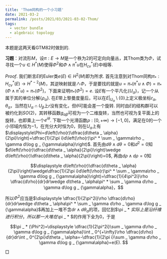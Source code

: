```yaml
---
title: 'Thom同构的一个小习题'
date: 2021-03-2
permalink: /posts/2021/03/2021-03-02-Thom/
tags:
  - vector bundle
  - algebraic topology
---
```


本题是这两天看GTM82时做到的.

**习题**：对流形$M$，设$\pi:E\to M$是一个秩为$2$的可定向向量丛，其Thom类为$\Phi$，试寻找一个$u\in H^ * (M)$使得$\Phi^2$和$\Phi\wedge\pi^ * u$在$H _ {cv}^ * (E)$中相等. 

*Proof*. 我们断言$E$的Euler类$e(E)\in H^2(M)$即为所求. 首先注意到对Thom同构$\pi _  * :H _ {cv}^ * (E)\to H^{ * -2}(M)$，其逆映射就是$\wedge\Phi$，于是要找的就是$u=\pi _  * (\pi^ * u\wedge\Phi)=\pi _  * (\Phi\wedge\pi^ * u)=\pi _  * (\Phi^2)$，下面来证明$\pi _  * (\Phi^2)=e$. 设$E$有一个平凡化$\{U _ \alpha\}$，记一个从属于其的单位分解$\{\rho _ \alpha\}$. 在$E$带上黎曼度量后，可以在$E\vert _ {U _ \alpha}\setminus\{0\}$上定义极坐标$r _ \alpha,\theta _ \alpha$，当然在$U _ \alpha\cap U _ \beta$上$r$没有变化，但$\theta$可能会差一个旋转. 同时由$E$的结构群可以被约化到$SO(2)$，其转移函数$g _ {\alpha\beta}$可视为一个二维旋转，当然也可视为复平面上的旋转，也即乘上一个$e^{i\theta}$. 下取一个光滑函数$\rho:[0,+\infty)\to [-1,0]$，满足在$0$的一个小邻域内恒为$-1$，在充分大时恒为$0$，则在$U _ \alpha$上有$\displaystyle\Phi=d\left(\rho(r)\dfrac{d\theta _ \alpha}{2\pi}\right)+\dfrac{1}{2\pi i}d\left(\rho(r)\pi^ * \sum _ \gamma\rho _ \gamma d\log g _ {\gamma\alpha}\right)$. 首先由$d\theta\wedge d\theta=0$和$d^2=0$知$d\left(\rho(r)\dfrac{d\theta _ \alpha}{2\pi}\right)\wedge d\left(\rho(r)\dfrac{d\theta _ \alpha}{2\pi}\right)=0$, 再由$d\rho\wedge d\rho=0$知

$$\displaystyle d\left(\rho(r)\dfrac{d\theta _ \alpha}{2\pi}\right)\wedge\dfrac{1}{2\pi i}d\left(\rho(r)\pi^ * \sum _ \gamma\rho _ \gamma d\log g _ {\gamma\alpha}\right)=\dfrac{1}{4\pi^2i}\rho \dfrac{d\rho}{dr}dr\wedge d\theta _ \alpha\pi^ * \sum _ \gamma d\rho _ \gamma d\log g _ {\gamma\alpha}，$$

所以$\Phi^2$应当是$\displaystyle \dfrac{1}{2\pi^2i}\rho \dfrac{d\rho}{dr}dr\wedge d\theta _ \alpha\pi^ * \sum _ \gamma d\rho _ \gamma d\log g _ {\gamma\alpha}$再加上一堆不含$dr\wedge d\theta _ \alpha$的项，回忆到$\pi _  * $实际上是沿纤维进行积分，所以那一大堆在$\pi _  * $的作用下全为0，于是

$$\pi _  * (\Phi^2)=\displaystyle \dfrac{1}{2\pi^2i}\sum _ \gamma d\rho _ \gamma d\log g _ {\gamma\alpha}\int _ 0^{+\infty}\rho \dfrac{d\rho}{dr}dr\int _ 0^{2\pi}d\theta _ \alpha=-\dfrac{1}{2\pi i}\sum _ \gamma d\rho _ \gamma d\log g _ {\gamma\alpha}=e(E). $$

$\Box$

